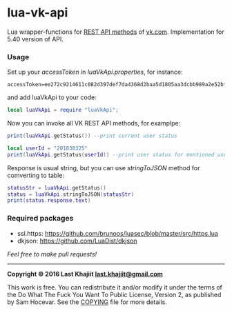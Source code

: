 lua-vk-api
=========
Lua wrapper-functions for [REST API methods](https://vk.com/dev/methods) of [vk.com](https://vk.com). Implementation for 5.40 version of API.

### Usage

Set up your *accessToken* in *luaVkApi.properties*, for instance:
```
accessToken=ee272c9214611c082d397def7da4368d2baa5d1805aa3dcbb989a2e52bf0cec8c69da547b5d54b524da56
```
and add luaVkApi to your code:
```lua
local luaVkApi = require "luaVkApi";
```

Now you can invoke all VK REST API methods, for examplpe:
```lua
print(luaVkApi.getStatus()) --print current user status

local userId = "201838325"
print(luaVkApi.getStatus(userId)) --print user status for mentioned user
```
Response is usual string, but you can use _stringToJSON_ method for comverting to table:
```lua
statusStr = luaVkApi.getStatus()
status = luaVkApi.stringToJSON(statusStr)
print(status.response.text)
```

### Required packages

- ssl.https: https://github.com/brunoos/luasec/blob/master/src/https.lua
- dkjson: https://github.com/LuaDist/dkjson

*Feel free to make pull requests!*


---

**Copyright © 2016 Last Khajiit <last.khajiit@gmail.com>**

This work is free. You can redistribute it and/or modify it under the
terms of the Do What The Fuck You Want To Public License, Version 2,
as published by Sam Hocevar. See the [COPYING](https://raw.githubusercontent.com/last-khajiit/lua-vk-api/master/copying.txt) file for more details.
